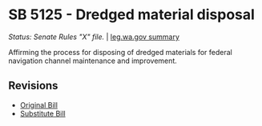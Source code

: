 # SB 5125 - Dredged material disposal
*Status: Senate Rules "X" file.* | [leg.wa.gov summary](https://app.leg.wa.gov/billsummary?BillNumber=5125&Year=2021)

Affirming the process for disposing of dredged materials for federal navigation channel maintenance and improvement.

## Revisions
* [Original Bill](1/)
* [Substitute Bill](S/)